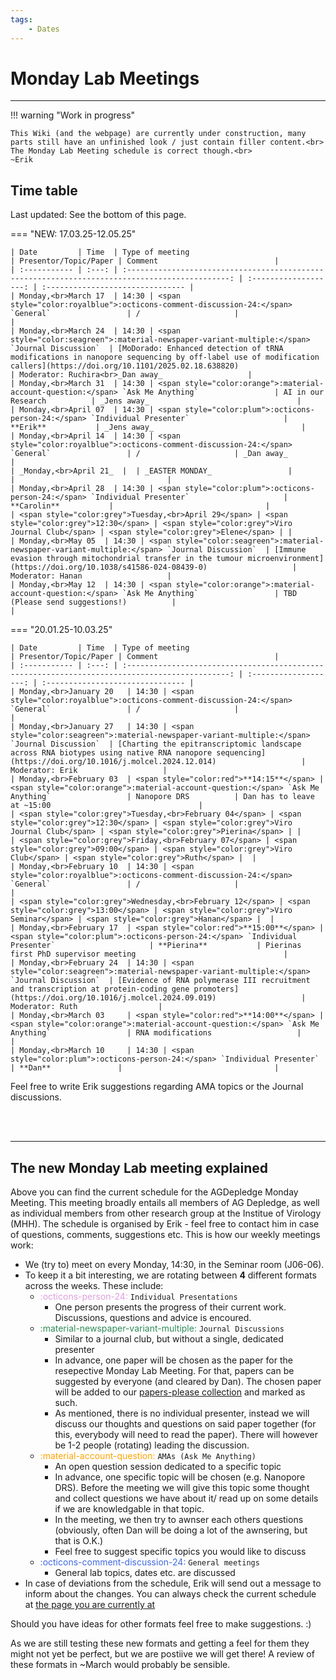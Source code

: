 ```yaml
---
tags:
    - Dates
---
```


# Monday Lab Meetings

---

!!! warning "Work in progress"

    This Wiki (and the webpage) are currently under construction, many parts still have an unfinished look / just contain filler content.<br>
    The Monday Lab Meeting schedule is correct though.<br>
    ~Erik


## Time table
Last updated: See the bottom of this page.

=== "NEW: 17.03.25-12.05.25"

    | Date         | Time  | Type of meeting                                                                                 | Presentor/Topic/Paper | Comment                          |
    | :----------- | :---: | :---------------------------------------------------------------------------------------------: | :-------------------: | :------------------------------- |
    | Monday,<br>March 17  | 14:30 | <span style="color:royalblue">:octicons-comment-discussion-24:</span> `General`                 | /                     |                                  |
    | Monday,<br>March 24  | 14:30 | <span style="color:seagreen">:material-newspaper-variant-multiple:</span> `Journal Discussion`  | [MoDorado: Enhanced detection of tRNA modifications in nanopore sequencing by off-label use of modification callers](https://doi.org/10.1101/2025.02.18.638820)                   | Moderator: Ruchira<br>_Dan away_                   |
    | Monday,<br>March 31  | 14:30 | <span style="color:orange">:material-account-question:</span> `Ask Me Anything`                 | AI in our Research          | _Jens away_                                 |
    | Monday,<br>April 07  | 14:30 | <span style="color:plum">:octicons-person-24:</span> `Individual Presenter`                     | **Erik**           | _Jens away_                                 |
    | Monday,<br>April 14  | 14:30 | <span style="color:royalblue">:octicons-comment-discussion-24:</span> `General`                 | /                     | _Dan away_                                 |
    | _Monday,<br>April 21_  |  | _EASTER MONDAY_                 |                      |                                  |
    | Monday,<br>April 28  | 14:30 | <span style="color:plum">:octicons-person-24:</span> `Individual Presenter`                     | **Carolin**           |                                  |
    | <span style="color:grey">Tuesday,<br>April 29</span> | <span style="color:grey">12:30</span> | <span style="color:grey">Viro Journal Club</span> | <span style="color:grey">Elene</span> | |
    | Monday,<br>May 05  | 14:30 | <span style="color:seagreen">:material-newspaper-variant-multiple:</span> `Journal Discussion`  | [Immune evasion through mitochondrial transfer in the tumour microenvironment](https://doi.org/10.1038/s41586-024-08439-0)                   | Moderator: Hanan                   |
    | Monday,<br>May 12  | 14:30 | <span style="color:orange">:material-account-question:</span> `Ask Me Anything`                 | TBD (Please send suggestions!)          |                                  |


=== "20.01.25-10.03.25"

    | Date         | Time  | Type of meeting                                                                                 | Presentor/Topic/Paper | Comment                          |
    | :----------- | :---: | :---------------------------------------------------------------------------------------------: | :-------------------: | :------------------------------- |
    | Monday,<br>January 20   | 14:30 | <span style="color:royalblue">:octicons-comment-discussion-24:</span> `General`                 | /                     |                                  |
    | Monday,<br>January 27   | 14:30 | <span style="color:seagreen">:material-newspaper-variant-multiple:</span> `Journal Discussion`  | [Charting the epitranscriptomic landscape across RNA biotypes using native RNA nanopore sequencing](https://doi.org/10.1016/j.molcel.2024.12.014)                   | Moderator: Erik                   |
    | Monday,<br>February 03  | <span style="color:red">**14:15**</span> | <span style="color:orange">:material-account-question:</span> `Ask Me Anything`                 | Nanopore DRS          | Dan has to leave at ~15:00                                 |
    | <span style="color:grey">Tuesday,<br>February 04</span> | <span style="color:grey">12:30</span> | <span style="color:grey">Viro Journal Club</span> | <span style="color:grey">Pierina</span> | |
    | <span style="color:grey">Friday,<br>February 07</span> | <span style="color:grey">09:00</span> | <span style="color:grey">Viro Club</span> | <span style="color:grey">Ruth</span> |  |
    | Monday,<br>February 10  | 14:30 | <span style="color:royalblue">:octicons-comment-discussion-24:</span> `General`                 | /                     |                                  |
    | <span style="color:grey">Wednesday,<br>February 12</span> | <span style="color:grey">13:00</span> | <span style="color:grey">Viro Seminar</span> | <span style="color:grey">Hanan</span> |  |
    | Monday,<br>February 17  | <span style="color:red">**15:00**</span> | <span style="color:plum">:octicons-person-24:</span> `Individual Presenter`                     | **Pierina**           | Pierinas first PhD supervisor meeting                                 |
    | Monday,<br>February 24  | 14:30 | <span style="color:seagreen">:material-newspaper-variant-multiple:</span> `Journal Discussion`  | [Evidence of RNA polymerase III recruitment and transcription at protein-coding gene promoters](https://doi.org/10.1016/j.molcel.2024.09.019)                   | Moderator: Ruth                  |
    | Monday,<br>March 03     | <span style="color:red">**14:00**</span> | <span style="color:orange">:material-account-question:</span> `Ask Me Anything`                 | RNA modifications                   |                                  |
    | Monday,<br>March 10     | 14:30 | <span style="color:plum">:octicons-person-24:</span> `Individual Presenter`                     | **Dan**               |                                  |


Feel free to write Erik suggestions regarding AMA topics or the Journal discussions.

<br><br>

---

## The new Monday Lab meeting explained

Above you can find the current schedule for the AGDepledge Monday Meeting. This meeting broadly entails all members of AG Depledge, as well as individual members from other research group at the Institue of Virology (MHH). The schedule is organised by Erik - feel free to contact him in case of questions, comments, suggestions etc.
This is how our weekly meetings work:

- We (try to) meet on every Monday, 14:30, in the Seminar room (J06-06).
- To keep it a bit interesting, we are rotating between **4** different formats across the weeks. These include:
    - <span style="color:plum">:octicons-person-24:</span> `Individual Presentations`
        - One person presents the progress of their current work. Discussions, questions and advice is encoured.
    - <span style="color:seagreen">:material-newspaper-variant-multiple:</span> `Journal Discussions`
        - Similar to a journal club, but without a single, dedicated presenter
        - In advance, one paper will be chosen as the paper for the resepective Monday Lab Meeting. For that, papers can be suggested by everyone (and cleared by Dan). The chosen paper will be added to our [papers-please collection](https://sync.academiccloud.de/index.php/apps/onlyoffice/s/jEqtZdjGY1d84fT?fileId=569377339) and marked as such.
        - As mentioned, there is no individual presenter, instead we will discuss our thoughts and questions on said paper together (for this, everybody will need to read the paper). There will however be 1-2 people (rotating) leading the discussion.
    - <span style="color:orange">:material-account-question:</span> `AMAs (Ask Me Anything)` 
        - An open question session dedicated to a specific topic
        - In advance, one specific topic will be chosen (e.g. Nanopore DRS). Before the meeting we will give this topic some thought and collect questions we have about it/ read up on some details if we are knowledgable in that topic.
        - In the meeting, we then try to awnser each others questions (obviously, often Dan will be doing a lot of the awnsering, but that is O.K.)
        - Feel free to suggest specific topics you would like to discuss
    - <span style="color:royalblue">:octicons-comment-discussion-24:</span> `General meetings`
        - General lab topics, dates etc. are discussed
- In case of deviations from the schedule, Erik will send out a message to inform about the changes. You can always check the current schedule at [the page you are currently at](https://depledgelab.github.io/DepledgeLabWiki/Home/Schedules_and_Events/monday_meeting/)

Should you have ideas for other formats feel free to make suggestions. :)

As we are still testing these new formats and getting a feel for them they might not yet be perfect, but we are postiive we will get there! A review of these formats in ~March would probably be sensible.

